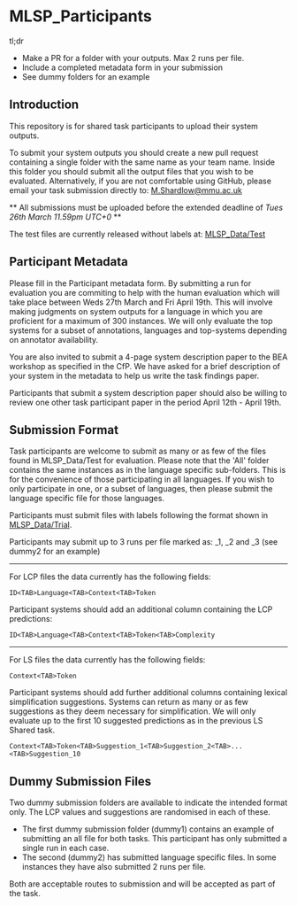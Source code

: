 # MLSP_Participants

tl;dr
 - Make a PR for a folder with your outputs. Max 2 runs per file.
 - Include a completed metadata form in your submission
 - See dummy folders for an example

## Introduction 

This repository is for shared task participants to upload their system outputs.

To submit your system outputs you should create a new pull request containing a single folder with the same name as your team name. Inside this folder you should submit all the output files that you wish to be evaluated. Alternatively, if you are not comfortable using GitHub, please email your task submission directly to: M.Shardlow@mmu.ac.uk

** All submissions must be uploaded before the extended deadline of *Tues 26th March 11.59pm UTC+0* **

The test files are currently released without labels at: [MLSP_Data/Test](https://github.com/MLSP2024/MLSP_Data/tree/main/Data/Test)

## Participant Metadata

Please fill in the Participant metadata form. By submitting a run for evaluation you are commiting to help with the human evaluation which will take place between Weds 27th March and Fri April 19th. This will involve making judgments on system outputs for a language in which you are proficient for a maximum of 300 instances. We will only evaluate the top systems for a subset of annotations, languages and top-systems depending on annotator availability.

You are also invited to submit a 4-page system description paper to the BEA workshop as specified in the CfP. We have asked for a brief description of your system in the metadata to help us write the task findings paper.

Participants that submit a system description paper should also be willing to review one other task participant paper in the period April 12th - April 19th.

## Submission Format

Task participants are welcome to submit as many or as few of the files found in MLSP_Data/Test for evaluation. Please note that the 'All' folder contains the same instances as in the language specific sub-folders. This is for the convenience of those participating in all languages. If you wish to only participate in one, or a subset of languages, then please submit the language specific file for those languages.

Participants must submit files with labels following the format shown in [MLSP_Data/Trial](https://github.com/MLSP2024/MLSP_Data/tree/main/Data/Trial).

Participants may submit up to 3 runs per file marked as: _1, _2 and _3 (see dummy2 for an example)

---

For LCP files the data currently has the following fields:

`ID<TAB>Language<TAB>Context<TAB>Token`

Participant systems should add an additional column containing the LCP predictions:

`ID<TAB>Language<TAB>Context<TAB>Token<TAB>Complexity`

---

For LS files the data currently has the following fields:

`Context<TAB>Token`

Participant systems should add further additional columns containing lexical simplification suggestions. Systems can return as many or as few suggestions as they deem necessary for simplification. We will only evaluate up to the first 10 suggested predictions as in the previous LS Shared task.

`Context<TAB>Token<TAB>Suggestion_1<TAB>Suggestion_2<TAB>...<TAB>Suggestion_10`

## Dummy Submission Files

Two dummy submission folders are available to indicate the intended format only. The LCP values and suggestions are randomised in each of these. 

 - The first dummy submission folder (dummy1) contains an example of submitting an all file for both tasks. This participant has only submitted a single run in each case.
 - The second (dummy2) has submitted language specific files. In some instances they have also submitted 2 runs per file.
 
Both are acceptable routes to submission and will be accepted as part of the task.
